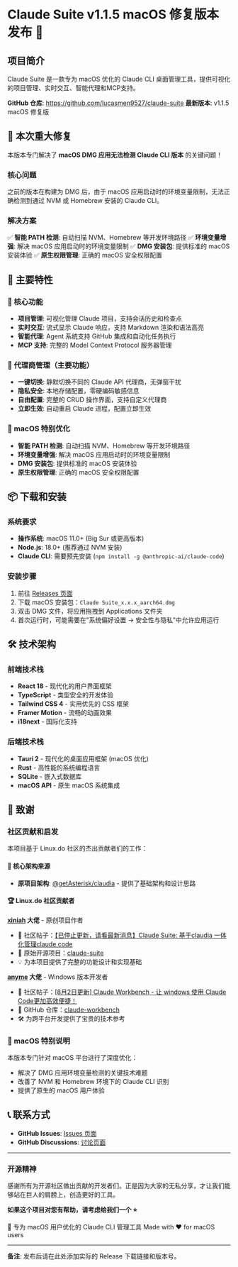 # Claude Suite v1.1.5 macOS 修复版本发布 🍎

## 项目简介

Claude Suite 是一款专为 macOS 优化的 Claude CLI 桌面管理工具，提供可视化的项目管理、实时交互、智能代理和MCP支持。

**GitHub 仓库**: https://github.com/lucasmen9527/claude-suite
**最新版本**: v1.1.5 macOS 修复版

## 🎯 本次重大修复

本版本专门解决了 **macOS DMG 应用无法检测 Claude CLI 版本** 的关键问题！

### 核心问题
之前的版本在构建为 DMG 后，由于 macOS 应用启动时的环境变量限制，无法正确检测到通过 NVM 或 Homebrew 安装的 Claude CLI。

### 解决方案
✅ **智能 PATH 检测**: 自动扫描 NVM、Homebrew 等开发环境路径
✅ **环境变量增强**: 解决 macOS 应用启动时的环境变量限制
✅ **DMG 安装包**: 提供标准的 macOS 安装体验
✅ **原生权限管理**: 正确的 macOS 安全权限配置

## 🚀 主要特性

### 🎯 核心功能
- **项目管理**: 可视化管理 Claude 项目，支持会话历史和检查点
- **实时交互**: 流式显示 Claude 响应，支持 Markdown 渲染和语法高亮
- **智能代理**: Agent 系统支持 GitHub 集成和自动化任务执行
- **MCP 支持**: 完整的 Model Context Protocol 服务器管理

### 🔧 代理商管理（主要功能）
- **一键切换**: 静默切换不同的 Claude API 代理商，无弹窗干扰
- **隐私安全**: 本地存储配置，零硬编码敏感信息
- **自由配置**: 完整的 CRUD 操作界面，支持自定义代理商
- **立即生效**: 自动重启 Claude 进程，配置立即生效

### 🍎 macOS 特别优化
- **智能 PATH 检测**: 自动扫描 NVM、Homebrew 等开发环境路径
- **环境变量增强**: 解决 macOS 应用启动时的环境变量限制
- **DMG 安装包**: 提供标准的 macOS 安装体验
- **原生权限管理**: 正确的 macOS 安全权限配置

## 📦 下载和安装

### 系统要求
- **操作系统**: macOS 11.0+ (Big Sur 或更高版本)
- **Node.js**: 18.0+ (推荐通过 NVM 安装)
- **Claude CLI**: 需要预先安装 (`npm install -g @anthropic-ai/claude-code`)

### 安装步骤
1. 前往 [Releases 页面](https://github.com/lucasmen9527/claude-suite/releases)
2. 下载 macOS 安装包：`Claude Suite_x.x.x_aarch64.dmg`
3. 双击 DMG 文件，将应用拖拽到 Applications 文件夹
4. 首次运行时，可能需要在"系统偏好设置 → 安全性与隐私"中允许应用运行

## 🛠️ 技术架构

### 前端技术栈
- **React 18** - 现代化的用户界面框架
- **TypeScript** - 类型安全的开发体验
- **Tailwind CSS 4** - 实用优先的 CSS 框架
- **Framer Motion** - 流畅的动画效果
- **i18next** - 国际化支持

### 后端技术栈
- **Tauri 2** - 现代化的桌面应用框架 (macOS 优化)
- **Rust** - 高性能的系统编程语言
- **SQLite** - 嵌入式数据库
- **macOS API** - 原生 macOS 系统集成

## 🙏 致谢

### 社区贡献和启发

本项目基于 Linux.do 社区的杰出贡献者们的工作：

#### 🚀 核心架构来源
- **原项目架构**: [@getAsterisk/claudia](https://github.com/getAsterisk/opcode) - 提供了基础架构和设计思路

#### 🏆 Linux.do 社区贡献者

**[xiniah](https://linux.do/u/xiniah) 大佬** - 原创项目作者
- 📝 社区帖子：[【已停止更新，请看最新消息】Claude Suite: 基于claudia 一体化管理claude code](https://linux.do/t/topic/838591/136)
- 🔗 原始开源项目：[claude-suite](https://github.com/xinhai-ai/claude-suite)
- 💡 为本项目提供了完整的功能设计和实现基础

**[anyme](https://linux.do/u/anyme) 大佬** - Windows 版本开发者
- 📝 社区帖子：[[8月2日更新] Claude Workbench - 让 windows 使用 Claude Code更加高效便捷！](https://linux.do/t/topic/799521)
- 🔗 GitHub 仓库：[claude-workbench](https://github.com/anyme123/claude-workbench)
- 🛠️ 为跨平台开发提供了宝贵的技术参考

### 🍎 macOS 特别说明

本版本专门针对 macOS 平台进行了深度优化：
- 解决了 DMG 应用环境变量检测的关键技术难题
- 改善了 NVM 和 Homebrew 环境下的 Claude CLI 识别
- 提供了原生的 macOS 用户体验

## 📞 联系方式

- **GitHub Issues**: [Issues 页面](https://github.com/lucasmen9527/claude-suite/issues)
- **GitHub Discussions**: [讨论页面](https://github.com/lucasmen9527/claude-suite/discussions)

---

### 开源精神
感谢所有为开源社区做出贡献的开发者们。正是因为大家的无私分享，才让我们能够站在巨人的肩膀上，创造更好的工具。

**如果这个项目对您有帮助，请考虑给我们一个 ⭐**

🍎 专为 macOS 用户优化的 Claude CLI 管理工具
Made with ❤️ for macOS users

---

**备注**: 发布后请在此处添加实际的 Release 下载链接和版本号。
